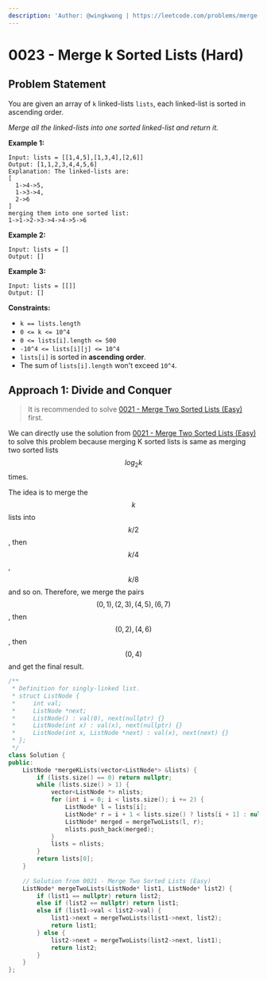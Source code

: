 ```yaml
---
description: 'Author: @wingkwong | https://leetcode.com/problems/merge-k-sorted-lists/'
---
```


# 0023 - Merge k Sorted Lists (Hard)

## Problem Statement

You are given an array of `k` linked-lists `lists`, each linked-list is sorted in ascending order.

_Merge all the linked-lists into one sorted linked-list and return it._

**Example 1:**

```
Input: lists = [[1,4,5],[1,3,4],[2,6]]
Output: [1,1,2,3,4,4,5,6]
Explanation: The linked-lists are:
[
  1->4->5,
  1->3->4,
  2->6
]
merging them into one sorted list:
1->1->2->3->4->4->5->6
```

**Example 2:**

```
Input: lists = []
Output: []
```

**Example 3:**

```
Input: lists = [[]]
Output: []
```

**Constraints:**

* `k == lists.length`
* `0 <= k <= 10^4`
* `0 <= lists[i].length <= 500`
* `-10^4 <= lists[i][j] <= 10^4`
* `lists[i]` is sorted in **ascending order**.
* The sum of `lists[i].length` won't exceed `10^4`.

## &#x20;Approach 1: Divide and Conquer


> It is recommended to solve [0021 - Merge Two Sorted Lists (Easy)](merge-two-sorted-lists-easy) first.

We can directly use the solution from [0021 - Merge Two Sorted Lists (Easy)](merge-two-sorted-lists-easy) to solve this problem because merging K sorted lists is same as merging two sorted lists $$log_2k$$ times.

The idea is to merge the $$k$$ lists into $$k / 2$$, then $$k / 4$$, $$k / 8$$ and so on. Therefore, we merge the pairs$$(0, 1), (2,3), (4,5),(6,7)$$, then $$(0, 2), (4,6)$$, then $$(0, 4)$$ and get the final result.

```cpp
/**
 * Definition for singly-linked list.
 * struct ListNode {
 *     int val;
 *     ListNode *next;
 *     ListNode() : val(0), next(nullptr) {}
 *     ListNode(int x) : val(x), next(nullptr) {}
 *     ListNode(int x, ListNode *next) : val(x), next(next) {}
 * };
 */
class Solution {
public:
    ListNode *mergeKLists(vector<ListNode*> &lists) {
        if (lists.size() == 0) return nullptr;
        while (lists.size() > 1) {
            vector<ListNode *> nlists;
            for (int i = 0; i < lists.size(); i += 2) {
                ListNode* l = lists[i];
                ListNode* r = i + 1 < lists.size() ? lists[i + 1] : nullptr;
                ListNode* merged = mergeTwoLists(l, r);
                nlists.push_back(merged);
            }
            lists = nlists;
        }
        return lists[0];
    }
    
    // Solution from 0021 - Merge Two Sorted Lists (Easy) 
    ListNode* mergeTwoLists(ListNode* list1, ListNode* list2) {
        if (list1 == nullptr) return list2;
        else if (list2 == nullptr) return list1;
        else if (list1->val < list2->val) {
            list1->next = mergeTwoLists(list1->next, list2);
            return list1;
        } else {
            list2->next = mergeTwoLists(list2->next, list1);
            return list2;
        }
    }
};
```
